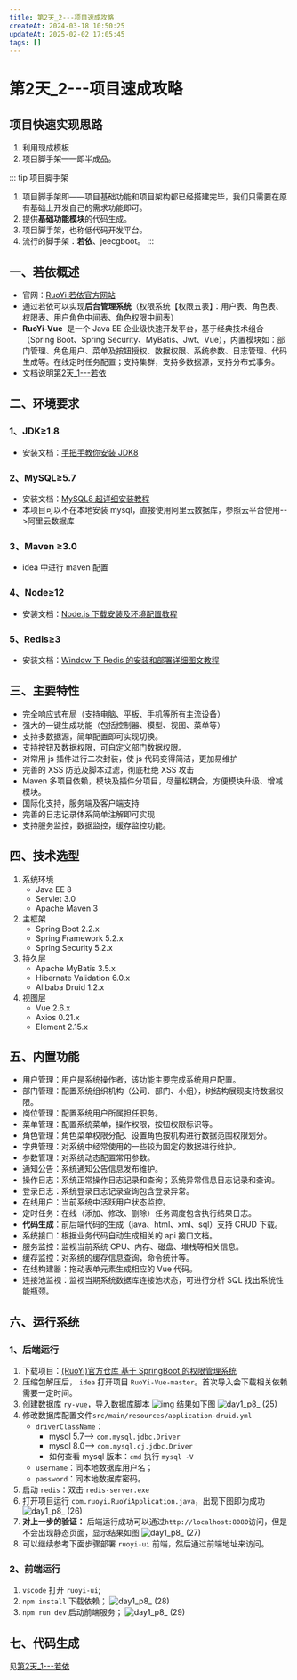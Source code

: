 ```yaml
---
title: 第2天_2---项目速成攻略
createAt: 2024-03-18 10:50:25
updateAt: 2025-02-02 17:05:45
tags: []
---
```


# 第2天_2---项目速成攻略

## 项目快速实现思路

1. 利用现成模板
2. 项目脚手架——即半成品。

::: tip 项目脚手架

1. 项目脚手架即——项目基础功能和项目架构都已经搭建完毕，我们只需要在原有基础上开发自己的需求功能即可。
2. 提供**基础功能模块**的代码生成。
3. 项目脚手架，也称低代码开发平台。
4. 流行的脚手架：**若依**、jeecgboot。
:::

## 一、若依概述

- 官网：[RuoYi 若依官方网站](https://www.ruoyi.vip/)
- 通过若依可以实现**后台管理系统**（权限系统【权限五表】：用户表、角色表、权限表、用户角色中间表、角色权限中间表）
- **RuoYi-Vue**  是一个 Java EE 企业级快速开发平台，基于经典技术组合（Spring Boot、Spring Security、MyBatis、Jwt、Vue），内置模块如：部门管理、角色用户、菜单及按钮授权、数据权限、系统参数、日志管理、代码生成等。在线定时任务配置；支持集群，支持多数据源，支持分布式事务。
- 文档说明[第2天_1---若依](第2天_1---若依.md)

## 二、环境要求

### 1、JDK≥1.8

- 安装文档：[手把手教你安装 JDK8](https://blog.csdn.net/qq_39686870/article/details/124098479)

### 2、MySQL≥5.7

- 安装文档：[MySQL8 超详细安装教程](https://blog.csdn.net/rbx508780/article/details/127176754)
- 本项目可以不在本地安装 mysql，直接使用阿里云数据库，参照云平台使用-->阿里云数据库

### 3、Maven ≥3.0

- idea 中进行 maven 配置

### 4、Node≥12

- 安装文档：[Node.js 下载安装及环境配置教程](https://blog.csdn.net/Python_0011/article/details/132109189)

### 5、Redis≥3

- 安装文档：[Window 下 Redis 的安装和部署详细图文教程](https://blog.csdn.net/weixin_44893902/article/details/123087435)

## 三、主要特性

- 完全响应式布局（支持电脑、平板、手机等所有主流设备）
- 强大的一键生成功能（包括控制器、模型、视图、菜单等）
- 支持多数据源，简单配置即可实现切换。
- 支持按钮及数据权限，可自定义部门数据权限。
- 对常用 js 插件进行二次封装，使 js 代码变得简洁，更加易维护
- 完善的 XSS 防范及脚本过滤，彻底杜绝 XSS 攻击
- Maven 多项目依赖，模块及插件分项目，尽量松耦合，方便模块升级、增减模块。
- 国际化支持，服务端及客户端支持
- 完善的日志记录体系简单注解即可实现
- 支持服务监控，数据监控，缓存监控功能。

## 四、技术选型

1. 系统环境
   - Java EE 8
   - Servlet 3.0
   - Apache Maven 3
2. 主框架
   - Spring Boot 2.2.x
   - Spring Framework 5.2.x
   - Spring Security 5.2.x
3. 持久层
   - Apache MyBatis 3.5.x
   - Hibernate Validation 6.0.x
   - Alibaba Druid 1.2.x
4. 视图层
   - Vue 2.6.x
   - Axios 0.21.x
   - Element 2.15.x

## 五、内置功能

- 用户管理：用户是系统操作者，该功能主要完成系统用户配置。
- 部门管理：配置系统组织机构（公司、部门、小组），树结构展现支持数据权限。
- 岗位管理：配置系统用户所属担任职务。
- 菜单管理：配置系统菜单，操作权限，按钮权限标识等。
- 角色管理：角色菜单权限分配、设置角色按机构进行数据范围权限划分。
- 字典管理：对系统中经常使用的一些较为固定的数据进行维护。
- 参数管理：对系统动态配置常用参数。
- 通知公告：系统通知公告信息发布维护。
- 操作日志：系统正常操作日志记录和查询；系统异常信息日志记录和查询。
- 登录日志：系统登录日志记录查询包含登录异常。
- 在线用户：当前系统中活跃用户状态监控。
- 定时任务：在线（添加、修改、删除）任务调度包含执行结果日志。
- **代码生成**：前后端代码的生成（java、html、xml、sql）支持 CRUD 下载。
- 系统接口：根据业务代码自动生成相关的 api 接口文档。
- 服务监控：监视当前系统 CPU、内存、磁盘、堆栈等相关信息。
- 缓存监控：对系统的缓存信息查询，命令统计等。
- 在线构建器：拖动表单元素生成相应的 Vue 代码。
- 连接池监视：监视当期系统数据库连接池状态，可进行分析 SQL 找出系统性能瓶颈。

## 六、运行系统

### 1、后端运行

1. 下载项目：[(RuoYi)官方仓库 基于 SpringBoot 的权限管理系统](https://github.com/yangzongzhuan/RuoYi)
2. 压缩包解压后， `idea` 打开项目 `RuoYi-Vue-master`。首次导入会下载相关依赖需要一定时间。
3. 创建数据库 `ry-vue`，导入数据库脚本 
	![img](assets/第2天_2-项目速成攻略/day1_p8_%20(24).png)
	结果如下图
	![day1_p8_ (25)](assets/第2天_2-项目速成攻略/day1_p8_%20(25).png)
4. 修改数据库配置文件`src/main/resources/application-druid.yml`
   - `driverClassName`：
     - mysql 5.7--> `com.mysql.jdbc.Driver`
     - mysql 8.0--> `com.mysql.cj.jdbc.Driver`
     - 如何查看 mysql 版本：`cmd` 执行 `mysql -V`
   - `username`：同本地数据库用户名；
   - `password`：同本地数据库密码。
5. 启动 `redis`：双击 `redis-server.exe`
6. 打开项目运行 `com.ruoyi.RuoYiApplication.java`，出现下图即为成功
   ![day1_p8_ (26)](assets/第2天_2-项目速成攻略/day1_p8_%20(26).png)
7. **对上一步的验证：** 后端运行成功可以通过`http://localhost:8080`访问，但是不会出现静态页面，显示结果如图
   ![day1_p8_ (27)](assets/第2天_2-项目速成攻略/day1_p8_%20(27).png)
8. 可以继续参考下面步骤部署 `ruoyi-ui` 前端，然后通过前端地址来访问。

### 2、前端运行

1. `vscode` 打开 `ruoyi-ui`;
2. `npm install` 下载依赖；
   ![day1_p8_ (28)](assets/第2天_2-项目速成攻略/day1_p8_%20(28).png)
3. `npm run dev` 启动前端服务；
   ![day1_p8_ (29)](assets/第2天_2-项目速成攻略/day1_p8_%20(29).png)

## 七、代码生成

见[第2天_1---若依](./第2天_1---若依)
